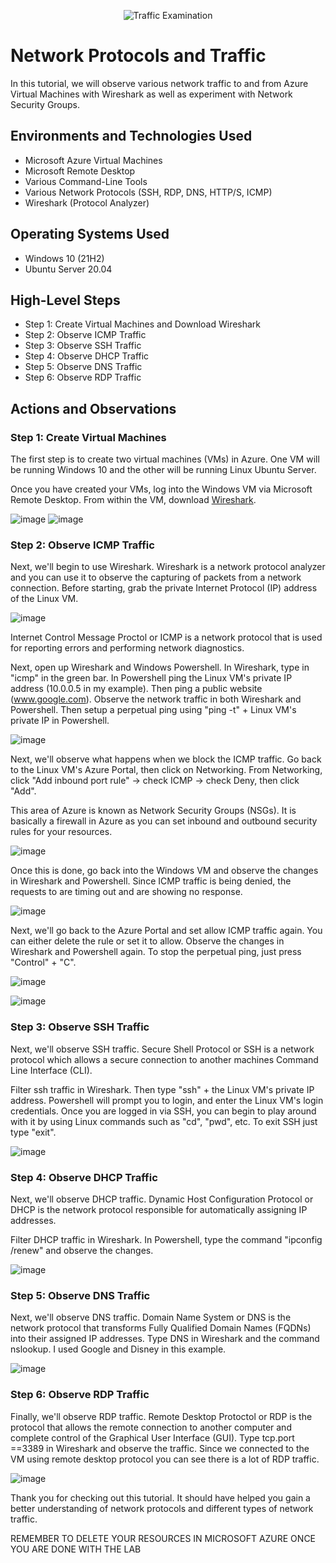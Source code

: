 <p align="center">
<img src="https://i.imgur.com/Ua7udoS.png" alt="Traffic Examination"/>
</p>

<h1>Network Protocols and Traffic</h1>

In this tutorial, we will observe various network traffic to and from Azure Virtual Machines with Wireshark as well as experiment with Network Security Groups.

<p></p>

<h2>Environments and Technologies Used</h2>

- Microsoft Azure Virtual Machines
- Microsoft Remote Desktop
- Various Command-Line Tools
- Various Network Protocols (SSH, RDP, DNS, HTTP/S, ICMP)
- Wireshark (Protocol Analyzer)

<h2>Operating Systems Used </h2>

- Windows 10 (21H2)
- Ubuntu Server 20.04

<h2>High-Level Steps</h2>

- Step 1: Create Virtual Machines and Download Wireshark
- Step 2: Observe ICMP Traffic
- Step 3: Observe SSH Traffic
- Step 4: Observe DHCP Traffic
- Step 5: Observe DNS Traffic
- Step 6: Observe RDP Traffic

<h2>Actions and Observations</h2>

<h3>Step 1: Create Virtual Machines</h3>

The first step is to create two virtual machines (VMs) in Azure. One VM will be running Windows 10 and the other will be running Linux Ubuntu Server. 

Once you have created your VMs, log into the Windows VM via Microsoft Remote Desktop. From within the VM, download [Wireshark](https://www.wireshark.org/download.html).

![image](https://github.com/mathew-perez/azure-network-protocols/assets/144407220/ea51d2df-0617-4e9f-85c8-4e94ae4d7157)
![image](https://github.com/mathew-perez/azure-network-protocols/assets/144407220/189bdb4a-ea1b-4bc4-9de8-4c521c70c98e)


<h3>Step 2: Observe ICMP Traffic</h3>
Next, we'll begin to use Wireshark. Wireshark is a network protocol analyzer and you can use it to observe the capturing of packets from a network connection. Before starting, grab the private Internet Protocol (IP) address of the Linux VM.

![image](https://github.com/mathew-perez/azure-network-protocols/assets/144407220/285f3a88-612c-4bbe-9d3c-014982aaf983)

Internet Control Message Proctol or ICMP is a network protocol that is used for reporting errors and performing network diagnostics.

<p></p>

Next, open up Wireshark and Windows Powershell. In Wireshark, type in "icmp" in the green bar. In Powershell ping the Linux VM's private IP address (10.0.0.5 in my example). Then ping a public website (www.google.com). Observe the network traffic in both Wireshark and Powershell. Then setup a perpetual ping using "ping -t" + Linux VM's private IP in Powershell. 

![image](https://github.com/mathew-perez/azure-network-protocols/assets/144407220/812f16fb-6b44-4f19-86d8-865948232485)


Next, we'll observe what happens when we block the ICMP traffic. Go back to the Linux VM's Azure Portal, then click on Networking. From Networking, click "Add inbound port rule" -> check ICMP -> check Deny, then click "Add". 

<p></p>
This area of Azure is known as Network Security Groups (NSGs). It is basically a firewall in Azure as you can set inbound and outbound security rules for your resources. 

![image](https://github.com/mathew-perez/azure-network-protocols/assets/144407220/bcaa9376-0649-4956-be02-59eecab3ad28)

</p>

Once this is done, go back into the Windows VM and observe the changes in Wireshark and Powershell. Since ICMP traffic is being denied, the requests to are timing out and are showing no response.

![image](https://github.com/mathew-perez/azure-network-protocols/assets/144407220/8abd21b0-3a4c-45f2-9f33-39b8a7079e9f)


Next, we'll go back to the Azure Portal and set allow ICMP traffic again. You can either delete the rule or set it to allow. Observe the changes in Wireshark and Powershell again. To stop the perpetual ping, just press "Control" + "C". 

![image](https://github.com/mathew-perez/azure-network-protocols/assets/144407220/d4ca3ee2-318c-46c3-9592-4bd8f416adc4)

![image](https://github.com/mathew-perez/azure-network-protocols/assets/144407220/99823a42-9493-4d8f-8a1a-9480e7d95c1a)


<h3>Step 3: Observe SSH Traffic</h3>
Next, we'll observe SSH traffic. Secure Shell Protocol or SSH is a network protocol which allows a secure connection to another machines Command Line Interface (CLI). 

<p> </p>
Filter ssh traffic in Wireshark. Then type "ssh" + the Linux VM's private IP address. Powershell will prompt you to login, and enter the Linux VM's login credentials. Once you are logged in via SSH, you can begin to play around with it by using Linux commands such as "cd", "pwd", etc. To exit SSH just type "exit". 

![image](https://github.com/mathew-perez/azure-network-protocols/assets/144407220/50ac62c4-bd91-42f0-98fe-f808057bfc68)

<h3>Step 4: Observe DHCP Traffic</h3>
Next, we'll observe DHCP traffic. Dynamic Host Configuration Protocol or DHCP is the network protocol responsible for automatically assigning IP addresses.

<p></p>
Filter DHCP traffic in Wireshark. In Powershell, type the command "ipconfig /renew" and observe the changes. 

![image](https://github.com/mathew-perez/azure-network-protocols/assets/144407220/e58305a3-9e10-4111-ace3-9c037453904e)


<h3>Step 5: Observe DNS Traffic</h3>
Next, we'll observe DNS traffic. Domain Name System or DNS is the network protocol that transforms Fully Qualified Domain Names (FQDNs) into their assigned IP addresses. Type DNS in Wireshark and the command nslookup. I used Google and Disney in this example. 

![image](https://github.com/mathew-perez/azure-network-protocols/assets/144407220/ebb5fcf6-b4fa-4a15-bfa2-2274af81b1e1)


<h3>Step 6: Observe RDP Traffic</h3>
Finally, we'll observe RDP traffic. Remote Desktop Protoctol or RDP is the protocol that allows the remote connection to another computer and complete control of the Graphical User Interface (GUI). Type tcp.port ==3389 in Wireshark and observe the traffic. Since we connected to the VM using remote desktop protocol you can see there is a lot of RDP traffic. 

![image](https://github.com/mathew-perez/azure-network-protocols/assets/144407220/3fd59da7-6655-4f8d-9a5f-ea1633af2c38)


Thank you for checking out this tutorial. It should have helped you gain a better understanding of network protocols and different types of network traffic.

REMEMBER TO DELETE YOUR RESOURCES IN MICROSOFT AZURE ONCE YOU ARE DONE WITH THE LAB
